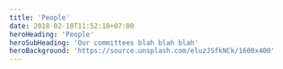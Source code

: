 ```yaml
---
title: 'People'
date: 2018-02-10T11:52:18+07:00
heroHeading: 'People'
heroSubHeading: 'Our committees blah blah blah'
heroBackground: 'https://source.unsplash.com/eluzJSfkNCk/1600x400'
---
```

